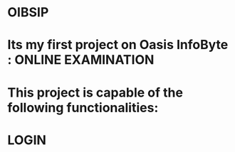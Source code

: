 # OIBSIP
# Its my first project on Oasis InfoByte : ONLINE EXAMINATION
# This project is capable of the following functionalities:
#     LOGIN
